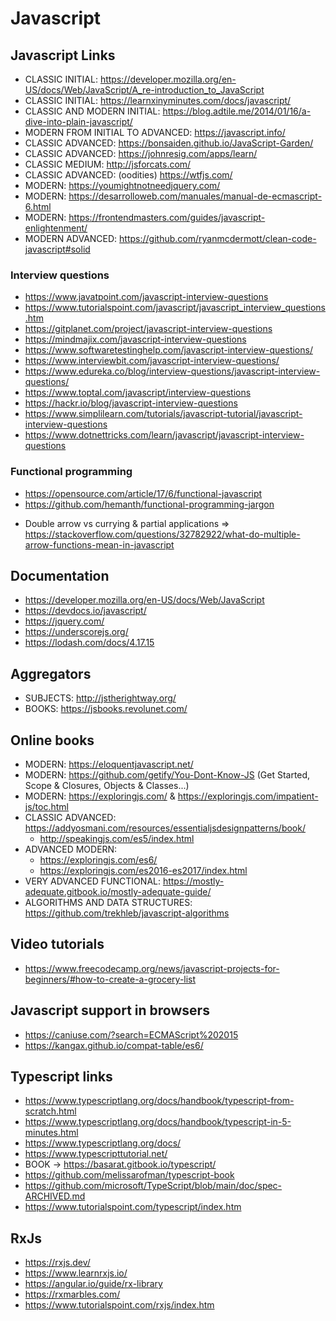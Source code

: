 # Javascript
## Javascript Links 
 - CLASSIC INITIAL: https://developer.mozilla.org/en-US/docs/Web/JavaScript/A_re-introduction_to_JavaScript
 - CLASSIC INITIAL: https://learnxinyminutes.com/docs/javascript/
 - CLASSIC AND MODERN INITIAL: https://blog.adtile.me/2014/01/16/a-dive-into-plain-javascript/
 - MODERN FROM INITIAL TO ADVANCED: https://javascript.info/
 - CLASSIC ADVANCED: https://bonsaiden.github.io/JavaScript-Garden/
 - CLASSIC ADVANCED: https://johnresig.com/apps/learn/
 - CLASSIC MEDIUM: http://jsforcats.com/
 - CLASSIC ADVANCED: (oodities) https://wtfjs.com/
 - MODERN: https://youmightnotneedjquery.com/
 - MODERN: https://desarrolloweb.com/manuales/manual-de-ecmascript-6.html
 - MODERN: https://frontendmasters.com/guides/javascript-enlightenment/
 - MODERN ADVANCED: https://github.com/ryanmcdermott/clean-code-javascript#solid
### Interview questions
 - https://www.javatpoint.com/javascript-interview-questions
 - https://www.tutorialspoint.com/javascript/javascript_interview_questions.htm
 - https://gitplanet.com/project/javascript-interview-questions
 - https://mindmajix.com/javascript-interview-questions
 - https://www.softwaretestinghelp.com/javascript-interview-questions/
 - https://www.interviewbit.com/javascript-interview-questions/
 - https://www.edureka.co/blog/interview-questions/javascript-interview-questions/
 - https://www.toptal.com/javascript/interview-questions
 - https://hackr.io/blog/javascript-interview-questions
 - https://www.simplilearn.com/tutorials/javascript-tutorial/javascript-interview-questions
 - https://www.dotnettricks.com/learn/javascript/javascript-interview-questions
### Functional programming
 - https://opensource.com/article/17/6/functional-javascript
 - https://github.com/hemanth/functional-programming-jargon
 * Double arrow vs currying & partial applications => https://stackoverflow.com/questions/32782922/what-do-multiple-arrow-functions-mean-in-javascript
## Documentation
  - https://developer.mozilla.org/en-US/docs/Web/JavaScript
  - https://devdocs.io/javascript/
  - https://jquery.com/
  - https://underscorejs.org/
  - https://lodash.com/docs/4.17.15
## Aggregators
  - SUBJECTS: http://jstherightway.org/
  - BOOKS: https://jsbooks.revolunet.com/
## Online books
  - MODERN: https://eloquentjavascript.net/
  - MODERN: https://github.com/getify/You-Dont-Know-JS (Get Started, Scope & Closures, Objects & Classes...)
  - MODERN: https://exploringjs.com/ & https://exploringjs.com/impatient-js/toc.html
  - CLASSIC ADVANCED: https://addyosmani.com/resources/essentialjsdesignpatterns/book/
    - http://speakingjs.com/es5/index.html
  - ADVANCED MODERN: 
    - https://exploringjs.com/es6/
    - https://exploringjs.com/es2016-es2017/index.html
  - VERY ADVANCED FUNCTIONAL: https://mostly-adequate.gitbook.io/mostly-adequate-guide/
  - ALGORITHMS AND DATA STRUCTURES: https://github.com/trekhleb/javascript-algorithms
## Video tutorials
  - https://www.freecodecamp.org/news/javascript-projects-for-beginners/#how-to-create-a-grocery-list
## Javascript support in browsers
  - https://caniuse.com/?search=ECMAScript%202015
  - https://kangax.github.io/compat-table/es6/
## Typescript links
  - https://www.typescriptlang.org/docs/handbook/typescript-from-scratch.html
  - https://www.typescriptlang.org/docs/handbook/typescript-in-5-minutes.html
  - https://www.typescriptlang.org/docs/
  - https://www.typescripttutorial.net/
  - BOOK -> https://basarat.gitbook.io/typescript/
  - https://github.com/melissarofman/typescript-book
  - https://github.com/microsoft/TypeScript/blob/main/doc/spec-ARCHIVED.md
  - https://www.tutorialspoint.com/typescript/index.htm
## RxJs
  - https://rxjs.dev/
  - https://www.learnrxjs.io/
  - https://angular.io/guide/rx-library
  - https://rxmarbles.com/
  - https://www.tutorialspoint.com/rxjs/index.htm

